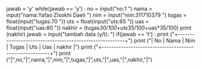 jawab = 'y'
while(jawab == 'y') :
    no = input("no:1 ")
    nama = input("nama:Yafao Zisokhi Daeli ")
    nim = input("nim:311710379 ")
    tugas = float(input("tugas:70 "))
    uts = float(input("uts:65 "))
    uas = float(input("uas:80 "))
    nakhir = (tugas*30/100+uts*35/100+uas*35/100)
    print (nakhir)
    jawab = input("tambah data (y/t): ")
if(jawab == 't') :
    print ("+--------------------------------------------------------+")
    print ("| No |  Nama  |  Nim  |  Tugas  |  Uts  |  Uas  |  nakhir |")
    print ("+--------------------------------------------------------+")
    print ("|",no,"|",nama,"|",nim,"|",tugas,"|",uts,"|",uas,"|",nakhir,"|")
    
